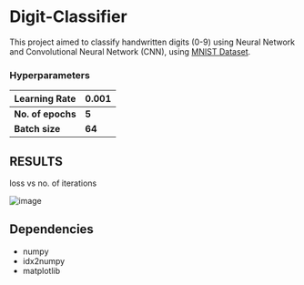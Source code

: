 # Digit-Classifier
This project aimed to classify handwritten digits (0-9) using Neural Network and Convolutional Neural Network (CNN), using [MNIST Dataset](http://yann.lecun.com/exdb/mnist/).

### Hyperparameters
| Learning Rate    | 0.001     | 
| --------         | --------  | 
|**No. of epochs** | **5**     | 
| **Batch size**   | **64**    | 

## RESULTS
loss vs no. of iterations

![image](https://user-images.githubusercontent.com/91650111/180172949-692d66a4-8bc7-4e0f-ae45-5b608f9211ad.png)

## Dependencies
* numpy
* idx2numpy
* matplotlib

